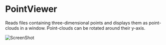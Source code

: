 # PointViewer
Reads files containing three-dimensional points and displays them as point-clouds in a window. Point-clouds can be rotated around their y-axis.

![ScreenShot](https://raw.github.com/ccaspers/college-practices/master/gencg/PointViewer/assets/cow-screenshot.png)
